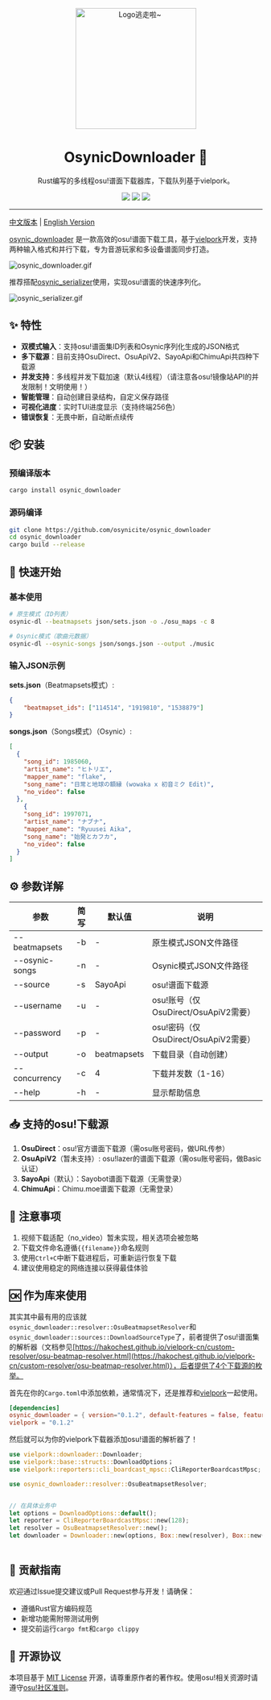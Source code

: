 <!-- markdownlint-disable MD033 MD041 MD045 -->
<p align="center" dir="auto">
    <img style="height:240px;width:240px" src="https://s2.loli.net/2025/03/10/GSsjOcHqdtBkyu9.png" alt="Logo逃走啦~"/>
</p>

<p align="center">
  <h1 align="center">OsynicDownloader 🎵</h1>
  <p align="center">Rust编写的多线程osu!谱面下载器库，下载队列基于vielpork。</p>
</p>

<p align="center">
  <a href="https://crates.io/crates/osynic_downloader" target="_blank"><img src="https://img.shields.io/crates/v/osynic_downloader"/></a>
  <a href="https://docs.rs/osynic_downloader" target="_blank"><img src="https://img.shields.io/docsrs/osynic_downloader/0.1.2"/></a>
  <a href="https://github.com/osynicite/osynic_downloader" target="_blank"><img src="https://img.shields.io/badge/License-MIT-green.svg"/></a>

</p>

<p align="center">
  <hr />

[中文版本](README.md) | [English Version](README_EN.md)

[osynic_downloader](https://github.com/osynicite/osynic_downloader) 是一款高效的osu!谱面下载工具，基于[vielpork](https://github.com/islatri/vielpork)开发，支持两种输入格式和并行下载，专为音游玩家和多设备谱面同步打造。

![osynic_downloader.gif](https://s2.loli.net/2025/03/10/hasqOmgctyG4TWd.gif)

推荐搭配[osynic_serializer](https://github.com/osynicite/osynic_serializer)使用，实现osu!谱面的快速序列化。

![osynic_serializer.gif](https://s2.loli.net/2025/03/10/cwsgFnTEa76xiWQ.gif)

## ✨ 特性

- **双模式输入**：支持osu!谱面集ID列表和Osynic序列化生成的JSON格式
- **多下载源**：目前支持OsuDirect、OsuApiV2、SayoApi和ChimuApi共四种下载源
- **并发支持**：多线程并发下载加速（默认4线程）（请注意各osu!镜像站API的并发限制！文明使用！）
- **智能管理**：自动创建目录结构，自定义保存路径
- **可视化进度**：实时TUI进度显示（支持终端256色）
- **错误恢复**：无畏中断，自动断点续传

## 📦 安装

### 预编译版本

```bash
cargo install osynic_downloader
```

### 源码编译

```bash
git clone https://github.com/osynicite/osynic_downloader
cd osynic_downloader
cargo build --release
```

## 🚀 快速开始

### 基本使用

```bash
# 原生模式（ID列表）
osynic-dl --beatmapsets json/sets.json -o ./osu_maps -c 8

# Osynic模式（歌曲元数据）
osynic-dl --osynic-songs json/songs.json --output ./music
```

### 输入JSON示例

**sets.json**（Beatmapsets模式）:

```json
{
    "beatmapset_ids": ["114514", "1919810", "1538879"]
}
```

**songs.json**（Songs模式）（Osynic）:

```json
[
  {
    "song_id": 1985060,
    "artist_name": "ヒトリエ",
    "mapper_name": "flake",
    "song_name": "日常と地球の額縁 (wowaka x 初音ミク Edit)",
    "no_video": false
  },
    {
    "song_id": 1997071,
    "artist_name": "ナブナ",
    "mapper_name": "Ryuusei Aika",
    "song_name": "始発とカフカ",
    "no_video": false
  }
]
```

## ⚙️ 参数详解

| 参数           | 简写 | 默认值      | 说明                                 |
| -------------- | ---- | ----------- | ------------------------------------ |
| --beatmapsets  | -b   | -           | 原生模式JSON文件路径                 |
| --osynic-songs | -n   | -           | Osynic模式JSON文件路径               |
| --source       | -s   | SayoApi     | osu!谱面下载源                       |
| --username     | -u   | -           | osu!账号（仅OsuDirect/OsuApiV2需要） |
| --password     | -p   | -           | osu!密码（仅OsuDirect/OsuApiV2需要） |
| --output       | -o   | beatmapsets | 下载目录（自动创建）                 |
| --concurrency  | -c   | 4           | 下载并发数（1-16）                   |
| --help         | -h   | -           | 显示帮助信息                         |

## 📥 支持的osu!下载源

1. **OsuDirect**：osu!官方谱面下载源（需osu账号密码，做URL传参）
2. **OsuApiV2**（暂未支持）: osu!lazer的谱面下载源（需osu账号密码，做Basic认证）
3. **SayoApi**（默认）：Sayobot谱面下载源（无需登录）
4. **ChimuApi**：Chimu.moe谱面下载源（无需登录）

## 📌 注意事项

1. 视频下载适配（no_video）暂未实现，相关选项会被忽略
2. 下载文件命名遵循`{{filename}}`命名规则
3. 使用`Ctrl+C`中断下载进程后，可重新运行恢复下载
4. 建议使用稳定的网络连接以获得最佳体验

## 🆗 作为库来使用

其实其中最有用的应该就`osynic_downloader::resolver::OsuBeatmapsetResolver`和`osynic_downloader::sources::DownloadSourceType`了，前者提供了osu!谱面集的解析器（文档参见[https://hakochest.github.io/vielpork-cn/custom-resolver/osu-beatmap-resolver.html](https://hakochest.github.io/vielpork-cn/custom-resolver/osu-beatmap-resolver.html)），后者提供了4个下载源的枚举。

首先在你的`Cargo.toml`中添加依赖，通常情况下，还是推荐和[vielpork](https://github.com/islatri/vielpork)一起使用。

```toml
[dependencies]
osynic_downloader = { version="0.1.2", default-features = false, features = ["cli"]}
vielpork = "0.1.2"
```

然后就可以为你的vielpork下载器添加osu!谱面的解析器了！

```rust
use vielpork::downloader::Downloader;
use vielpork::base::structs::DownloadOptions；
use vielpork::reporters::cli_boardcast_mpsc::CliReporterBoardcastMpsc;

use osynic_downloader::resolver::OsuBeatmapsetResolver;


// 在具体业务中
let options = DownloadOptions::default();
let reporter = CliReporterBoardcastMpsc::new(128);
let resolver = OsuBeatmapsetResolver::new();
let downloader = Downloader::new(options, Box::new(resolver), Box::new(reporter.clone()));
        
```

## 🤝 贡献指南

欢迎通过Issue提交建议或Pull Request参与开发！请确保：

- 遵循Rust官方编码规范
- 新增功能需附带测试用例
- 提交前运行`cargo fmt`和`cargo clippy`

## 📜 开源协议

本项目基于 [MIT License](LICENSE) 开源，请尊重原作者的著作权。使用osu!相关资源时请遵守[osu!社区准则](https://osu.ppy.sh/wiki/zh/Legal)。
